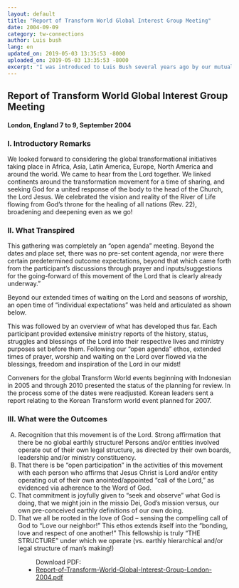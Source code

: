 ```yaml
---
layout: default
title: "Report of Transform World Global Interest Group Meeting"
date: 2004-09-09
category: tw-connections
author: Luis bush
lang: en
updated_on: 2019-05-03 13:35:53 -8000
uploaded_on: 2019-05-03 13:35:53 -8000
excerpt: "I was introduced to Luis Bush several years ago by our mutual friend, Dr. Alan Johnson. Alan is a former teacher of mine at Wheaton College and has become a dear friend over the years. Alan also serves on the advisory board of ACT 3 and is a champion for me and the work that I do. Alan also has the wonderful habit of introducing his friends to other friends that he has made over the years. He is one of the most faithful retired professors I know, continuing to give himself to the kingdom actively each day."
---
```

<article class="document-container" data-publication-date="{{page.date}}" data-uploaded-on="{{page.uploaded_on}}" data-updated-on="{{page.updated_on}}" data-category="{{page.category}}">
<h1>Report of Transform World Global Interest Group Meeting</h1>
<h4>London, England 7 to 9, September 2004</h4>

<h3>I. Introductory Remarks</h3>

<p>We looked forward to considering the global transformational initiatives taking place in Africa, Asia, Latin America, Europe, North America and around the world. We came to hear from the Lord together. We linked continents around the transformation movement for a time of sharing, and seeking God for a united response of the body to the head of the Church, the Lord Jesus. We celebrated the vision and reality of the River of Life flowing from God’s throne for the healing of all nations (Rev. 22), broadening and deepening even as we go!</p>

<h3>II. What Transpired</h3>

<p>This gathering was completely an “open agenda” meeting. Beyond the dates and place set, there was no pre-set content agenda, nor were there certain predetermined outcome expectations, beyond that which came forth from the participant’s discussions through prayer and inputs/suggestions for the going-forward of this movement of the Lord that is clearly already underway.”</p>

<p>Beyond our extended times of waiting on the Lord and seasons of worship, an open time of “individual expectations” was held and articulated as shown below.</p>

<p>This was followed by an overview of what has developed thus far. Each participant provided extensive ministry reports of the history, status, struggles and blessings of the Lord into their respective lives and ministry purposes set before them. Following our “open agenda” ethos, extended times of prayer, worship and waiting on the Lord over flowed via the blessings, freedom and inspiration of the Lord in our midst!</p>

<p>Conveners for the global Transform World events beginning with Indonesian in 2005 and through 2010 presented the status of the planning for review. In the process some of the dates were readjusted. Korean leaders sent a report relating to the Korean Transform world event planned for 2007.</p>

<h3>III. What were the Outcomes</h3>
<ol type='A'>
  <li>Recognition that this movement is of the Lord. Strong affirmation that there be no global earthly structure! Persons and/or entities involved operate out of their own legal structure, as directed by their own boards, leadership and/or ministry constituency.</li>
  <li>That there is be “open participation” in the activities of this movement with each person who affirms that Jesus Christ is Lord and/or entity operating out of their own anointed/appointed “call of the Lord,” as evidenced via adherence to the Word of God.</li>
  <li>That commitment is joyfully given to “seek and observe” what God is doing, that we might join in the missio Dei, God’s mission versus, our own pre-conceived earthly definitions of our own doing.</li>
  <li>That we all be rooted in the love of God – sensing the compelling call of God to “Love our neighbor!” This ethos extends itself into the “bonding, love and respect of one another!” This fellowship is truly “THE STRUCTURE” under which we operate (vs. earthly hierarchical and/or legal structure of man’s making!)</li>
</ol>

<figure class="resource-links">
  <ul>Download PDF:
    <li><a href="{{ site.baseurl }}/assets/pdf/2004-09-09/Report-of-Transform-World-Global-Interest-Group-London-2004.pdf">Report-of-Transform-World-Global-Interest-Group-London-2004.pdf</a></li>
  </ul>
</figure>
</article>
